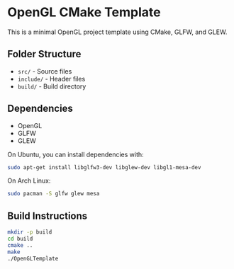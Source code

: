 # OpenGL CMake Template

This is a minimal OpenGL project template using CMake, GLFW, and GLEW.

## Folder Structure
- `src/` - Source files
- `include/` - Header files
- `build/` - Build directory

## Dependencies
- OpenGL
- GLFW
- GLEW

On Ubuntu, you can install dependencies with:
```sh
sudo apt-get install libglfw3-dev libglew-dev libgl1-mesa-dev
```

On Arch Linux:
```sh
sudo pacman -S glfw glew mesa
```

## Build Instructions
```sh
mkdir -p build
cd build
cmake ..
make
./OpenGLTemplate
``` 